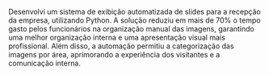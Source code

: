 Desenvolvi um sistema de exibição automatizada de slides para a recepção da empresa, utilizando Python. A solução reduziu em mais de 70% o tempo gasto pelos funcionários na organização manual das imagens, garantindo uma melhor organização interna e uma apresentação visual mais profissional. Além disso, a automação permitiu a categorização das imagens por área, aprimorando a experiência dos visitantes e a comunicação interna.

